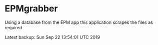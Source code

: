 # EPMgrabber
Using a database from the EPM app this application scrapes the files as required


Latest backup: Sun Sep 22 13:54:01 UTC 2019
